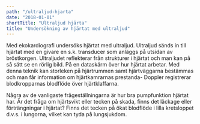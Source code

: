 ```yaml
---
path: "/ultraljud-hjarta"
date: "2018-01-01"
shortTitle: "Ultraljud hjärta"
title: "Undersökning av hjärtat med ultraljud"
---
```


Med ekokardiografi undersöks hjärtat med ultraljud. Ultraljud sänds in till hjärtat med en givare en s.k. transducer som anläggs på utsidan av bröstkorgen. Ultraljudet reflekterar från strukturer i hjärtat och man kan på så sätt se en rörlig bild. På en dataskärm över hur hjärtat arbetar. Med denna teknik kan storleken på hjärtrummen samt hjärtväggarna bestämmas och man får information om hjärtkamrarnas prestanda- Doppler registrerar blodkropparnas blodflöde över hjärtklaffarna.

Några av de vanligaste frågeställningarna är hur bra pumpfunktion hjärtat har. Är det fråga om hjärtsvikt eller tecken på skada, finns det läckage eller förträngningar i hjärtat? Finns det tecken på ökat blodflöde i lilla kretsloppet d.v.s. i lungorna, vilket kan tyda på lungsjukdom.
